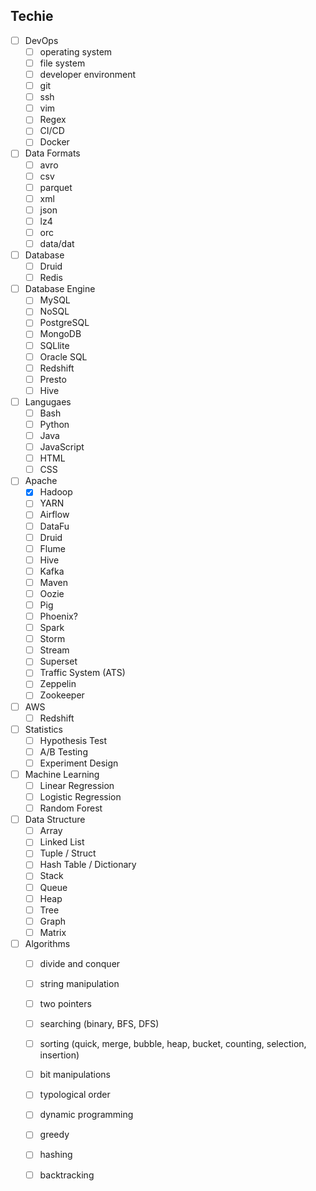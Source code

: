 ## Techie

- [ ] DevOps
    - [ ] operating system
    - [ ] file system
    - [ ] developer environment
    - [ ] git
    - [ ] ssh
    - [ ] vim
    - [ ] Regex
    - [ ] CI/CD
    - [ ] Docker
- [ ] Data Formats
    - [ ] avro
    - [ ] csv
    - [ ] parquet
    - [ ] xml
    - [ ] json
    - [ ] lz4
    - [ ] orc
    - [ ] data/dat
- [ ] Database
    - [ ] Druid
    - [ ] Redis
- [ ] Database Engine
    - [ ] MySQL
    - [ ] NoSQL
    - [ ] PostgreSQL
    - [ ] MongoDB
    - [ ] SQLlite
    - [ ] Oracle SQL
    - [ ] Redshift
    - [ ] Presto
    - [ ] Hive
- [ ] Langugaes
    - [ ] Bash
    - [ ] Python
    - [ ] Java
    - [ ] JavaScript
    - [ ] HTML
    - [ ] CSS
- [ ] Apache
    - [x] Hadoop
    - [ ] YARN
    - [ ] Airflow
    - [ ] DataFu
    - [ ] Druid
    - [ ] Flume
    - [ ] Hive
    - [ ] Kafka
    - [ ] Maven
    - [ ] Oozie
    - [ ] Pig
    - [ ] Phoenix?
    - [ ] Spark
    - [ ] Storm
    - [ ] Stream
    - [ ] Superset
    - [ ] Traffic System (ATS)
    - [ ] Zeppelin
    - [ ] Zookeeper
- [ ] AWS
    - [ ]  Redshift
- [ ] Statistics
    - [ ] Hypothesis Test
    - [ ] A/B Testing
    - [ ] Experiment Design
- [ ] Machine Learning
    - [ ] Linear Regression
    - [ ] Logistic Regression
    - [ ] Random Forest
- [ ] Data Structure
    - [ ] Array
    - [ ] Linked List
    - [ ] Tuple / Struct
    - [ ] Hash Table / Dictionary
    - [ ] Stack
    - [ ] Queue
    - [ ] Heap
    - [ ] Tree
    - [ ] Graph
    - [ ] Matrix
- [ ] Algorithms
    - [ ] divide and conquer
    - [ ] string manipulation
    - [ ] two pointers
    - [ ] searching (binary, BFS, DFS)
    - [ ] sorting (quick, merge, bubble, heap, bucket, counting, selection, insertion)
    - [ ] bit manipulations
    - [ ] typological order
    - [ ] dynamic programming
    - [ ] greedy
    - [ ] hashing
    - [ ] backtracking

